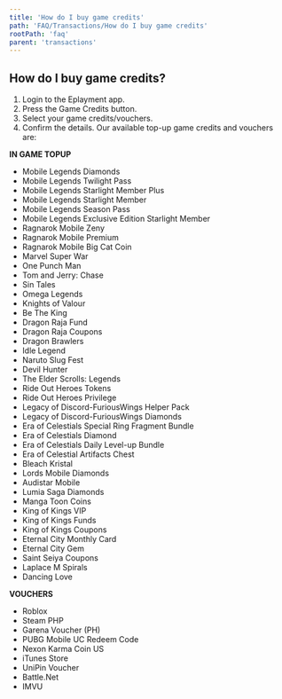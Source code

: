 ```yaml
---
title: 'How do I buy game credits'
path: 'FAQ/Transactions/How do I buy game credits'
rootPath: 'faq'
parent: 'transactions'
---
```


## How do I buy game credits?

1.  Login to the Eplayment app.
2.  Press the Game Credits button.
3.  Select your game credits/vouchers.
4.  Confirm the details.
    Our available top-up game credits and vouchers are:

**IN GAME TOPUP**

- Mobile Legends Diamonds
- Mobile Legends Twilight Pass
- Mobile Legends Starlight Member Plus
- Mobile Legends Starlight Member
- Mobile Legends Season Pass
- Mobile Legends Exclusive Edition Starlight Member
- Ragnarok Mobile Zeny
- Ragnarok Mobile Premium
- Ragnarok Mobile Big Cat Coin
- Marvel Super War
- One Punch Man
- Tom and Jerry: Chase
- Sin Tales
- Omega Legends
- Knights of Valour
- Be The King
- Dragon Raja Fund
- Dragon Raja Coupons
- Dragon Brawlers
- Idle Legend
- Naruto Slug Fest
- Devil Hunter
- The Elder Scrolls: Legends
- Ride Out Heroes Tokens
- Ride Out Heroes Privilege
- Legacy of Discord-FuriousWings Helper Pack
- Legacy of Discord-FuriousWings Diamonds
- Era of Celestials Special Ring Fragment Bundle
- Era of Celestials Diamond
- Era of Celestials Daily Level-up Bundle
- Era of Celestial Artifacts Chest
- Bleach Kristal
- Lords Mobile Diamonds
- Audistar Mobile
- Lumia Saga Diamonds
- Manga Toon Coins
- King of Kings VIP
- King of Kings Funds
- King of Kings Coupons
- Eternal City Monthly Card
- Eternal City Gem
- Saint Seiya Coupons
- Laplace M Spirals
- Dancing Love

**VOUCHERS**

- Roblox
- Steam PHP
- Garena Voucher (PH)
- PUBG Mobile UC Redeem Code
- Nexon Karma Coin US
- iTunes Store
- UniPin Voucher
- Battle.Net
- IMVU
